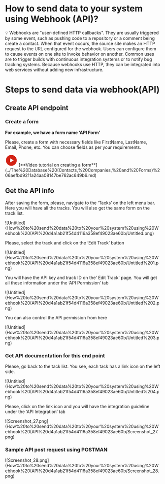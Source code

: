 # How to send data to your system using Webhook (API)?

<aside>
💡 Webhooks are "user-defined HTTP callbacks". They are usually triggered by some event, such as pushing code to a repository or a comment being create a contact. When that event occurs, the source site makes an HTTP request to the URL configured for the webhook. Users can configure them to cause events on one site to invoke behavior on another. Common uses are to trigger builds with continuous integration systems or to notify bug tracking systems. Because webhooks use HTTP, they can be integrated into web services without adding new infrastructure.

</aside>

# Steps to send data via webhook(API)

## Create API endpoint

### Create a form

**For example, we have a form name ‘API  Form’** 

Please, create a form with necessary fields like FirstName, LastName, Email, Phone, etc. You can choose fields as per your requirements.

<aside>
<img src="How%20to%20send%20data%20to%20your%20system%20using%20Webhook%20(API%20d4a1ab21f54d4116a358ef49023ae60b/video-tutorial.png" alt="How%20to%20send%20data%20to%20your%20system%20using%20Webhook%20(API%20d4a1ab21f54d4116a358ef49023ae60b/video-tutorial.png" width="40px" /> [**Video tutorial on creating a form**](../The%20Database%20(Contacts,%20Companies,%20and%20Forms)%206aefbd9211a24aa08147be762ac649b6.md)

</aside>

## Get the API info

After saving the form, please, navigate to the ‘Tacks’ on the left menu bar. Here you will have all the tracks. You will also get the same form on the track list.

![Untitled](How%20to%20send%20data%20to%20your%20system%20using%20Webhook%20(API%20d4a1ab21f54d4116a358ef49023ae60b/Untitled.png)

Please, select the track and click on the ‘Edit Track’ button

![Untitled](How%20to%20send%20data%20to%20your%20system%20using%20Webhook%20(API%20d4a1ab21f54d4116a358ef49023ae60b/Untitled%201.png)

You will have the API key and track ID on the' Edit Track' page. You will get all these information under the ‘API Permission’ tab

![Untitled](How%20to%20send%20data%20to%20your%20system%20using%20Webhook%20(API%20d4a1ab21f54d4116a358ef49023ae60b/Untitled%202.png)

You can also control the API permission from here 

![Untitled](How%20to%20send%20data%20to%20your%20system%20using%20Webhook%20(API%20d4a1ab21f54d4116a358ef49023ae60b/Untitled%203.png)

### Get API documentation for this end point

Please, go back to the tack list. You see, each tack has a link icon on the left side.

![Untitled](How%20to%20send%20data%20to%20your%20system%20using%20Webhook%20(API%20d4a1ab21f54d4116a358ef49023ae60b/Untitled%204.png)

Please, click on the link icon and you will have the integration guideline under the ‘API Integration’ tab

![Screenshot_27.png](How%20to%20send%20data%20to%20your%20system%20using%20Webhook%20(API%20d4a1ab21f54d4116a358ef49023ae60b/Screenshot_27.png)

### Sample API post request using POSTMAN

![Screenshot_28.png](How%20to%20send%20data%20to%20your%20system%20using%20Webhook%20(API%20d4a1ab21f54d4116a358ef49023ae60b/Screenshot_28.png)